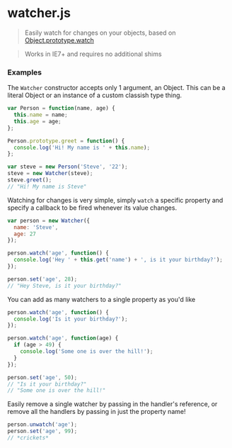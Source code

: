 # watcher.js

> Easily watch for changes on your objects, based on [Object.prototype.watch](https://developer.mozilla.org/en-US/docs/Web/JavaScript/Reference/Global_Objects/Object/watch)

> Works in IE7+ and requires no additional shims

### Examples

The `Watcher` constructor accepts only 1 argument, an Object. This can be a literal Object or an instance of a custom classish type thing.
```javascript
var Person = function(name, age) {
  this.name = name;
  this.age = age;
};

Person.prototype.greet = function() {
  console.log('Hi! My name is ' + this.name);
};

var steve = new Person('Steve', '22');
steve = new Watcher(steve);
steve.greet();
// "Hi! My name is Steve"
```

Watching for changes is very simple, simply `watch` a specific property and specify a callback to be fired whenever its value changes.
```javascript
var person = new Watcher({
  name: 'Steve',
  age: 27
});

person.watch('age', function() {
  console.log('Hey ' + this.get('name') + ', is it your birthday?');
});

person.set('age', 28);
// "Hey Steve, is it your birthday?"
```

You can add as many watchers to a single property as you'd like
```javascript
person.watch('age', function() {
  console.log('Is it your birthday?');
});

person.watch('age', function(age) {
  if (age > 49) {
    console.log('Some one is over the hill!');
  }
});

person.set('age', 50);
// "Is it your birthday?"
// "Some one is over the hill!"
```

Easily remove a single watcher by passing in the handler's reference, or remove all the handlers by passing in just the property name!
```javascript
person.unwatch('age');
person.set('age', 99);
// *crickets*
```
